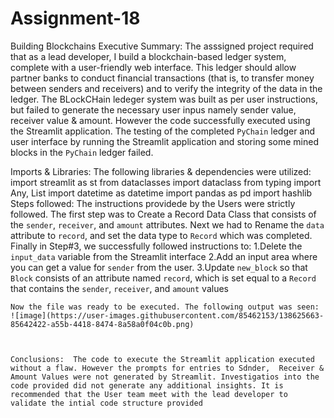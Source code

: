 # Assignment-18
Building Blockchains
Executive Summary:  The asssigned project required that as a lead developer, I build a blockchain-based ledger system, complete with a user-friendly web interface. This ledger should allow partner banks to conduct financial transactions (that is, to transfer money between senders and receivers) and to verify the integrity of the data in the ledger. The BLockCHain ledeger system was built as per user instructions, but failed to generate the necessary user  inpus  namely sender value, receiver value & amount. However the code successfully executed using the Streamlit application. The testing of the completed `PyChain` ledger and user interface by running the Streamlit application and storing some mined blocks in the `PyChain` ledger failed.

Imports & Libraries: The following libraries & dependencies were utilized:
    import streamlit as st
    from dataclasses import dataclass
    from typing import Any, List
    import datetime as datetime
    import pandas as pd
    import hashlib
Steps followed:  The instructions providede by the Users were strictly followed. The first step was to Create a Record Data Class that consists of the `sender`, `receiver`, and  `amount` attributes. Next we had to Rename the `data` attribute to `record`, and set the data type to `Record` which was completed. 
Finally in Step#3, we successfully followed instructions to:
    1.Delete the `input_data` variable from the Streamlit interface
    2.Add an input area where you can get a value for `sender` from the user.
    3.Update `new_block` so that `Block` consists of an attribute named `record`, which is set equal to a `Record` that contains the `sender`, `receiver`, and `amount` values

    Now the file was ready to be executed. The following output was seen:
    ![image](https://user-images.githubusercontent.com/85462153/138625663-85642422-a55b-4418-8474-8a58a0f04c0b.png)



    Conclusions:  The code to execute the Streamlit application executed without a flaw. However the prompts for entries to Sdnder,  Receiver & Amount Values were not generated by Streamlit. Investigatios into the code provided did not generate any additional insights. It is recommended that the User team meet with the lead developer to validate the intial code structure provided
